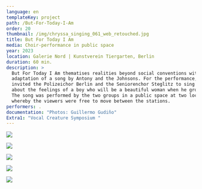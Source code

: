 ```yaml
---
language: en
templateKey: project
path: /But-For-Today-I-Am
order: 20
thumbnail: /img/chryssa_singing_061_web_retouched.jpg
title: But For Today I Am
media: Choir-performance in public space
year: 2023
location: Galerie Nord | Kunstverein Tiergarten, Berlin
duration: 60 min.
description: >
  But For Today I Am thematises realities beyond social conventions with the
  adaptation of a song by Antony and the Johnsons. For the performance, I
  invited the Polizeichor Berlin and the Seniorenchor Steglitz to sing a song
  about the feelings of a boy who will be a beautiful woman when he grows up.
  The song was performed by the two groups in a public space at two locations,
  whereby the viewers were free to move between the stations.
performers: .
documentation: "Photos: Guillermo Gudiño"
Extra1: "Vocal Creature Symposium "
---
```

![](/img/chryssa_singing_061_web_retouched.jpg)

![](/img/chryssa_singing_188_web_retouched.jpg)

![](/img/chryssa_singing_087_web_retouched.jpg)

![](/img/chryssa_singing_311_web_retouched.jpg)

![](/img/chryssa_singing_328_web_retouched.jpg)